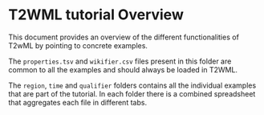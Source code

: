 # T2WML tutorial Overview

This document provides an overview of the different functionalities of T2wML by pointing to concrete examples.

The `properties.tsv` and `wikifier.csv` files present in this folder are common to all the examples and should always be loaded in T2WML.

The `region`, `time` and `qualifier` folders contains all the individual examples that are part of the tutorial. In each folder there is a combined spreadsheet that aggregates each file in different tabs.

